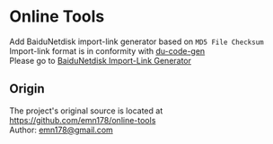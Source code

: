# Online Tools
Add BaiduNetdisk import-link generator based on `MD5 File Checksum`  
Import-link format is in conformity with [du-code-gen](https://blog.jixun.moe/du-code-gen)  
Please go to [BaiduNetdisk Import-Link Generator](https://ioaw.github.io/online-tools/md5_checksum_BaiduNetdiskImportLinkGenerator.html)

## Origin
The project's original source is located at https://github.com/emn178/online-tools  
Author: emn178@gmail.com
